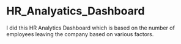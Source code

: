 # HR_Analyatics_Dashboard
I did this HR Analytics Dashboard which is based on the number of employees leaving the company based on  various factors.
